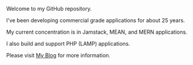 Welcome to my GitHub repository.

I've been developing commercial grade applications for about 25 years.  

My current concentration is in Jamstack, MEAN, and MERN applications.

I also build and support PHP (LAMP) applications.  

Please visit [My Blog](https://paulbonnette.app) for more information.
